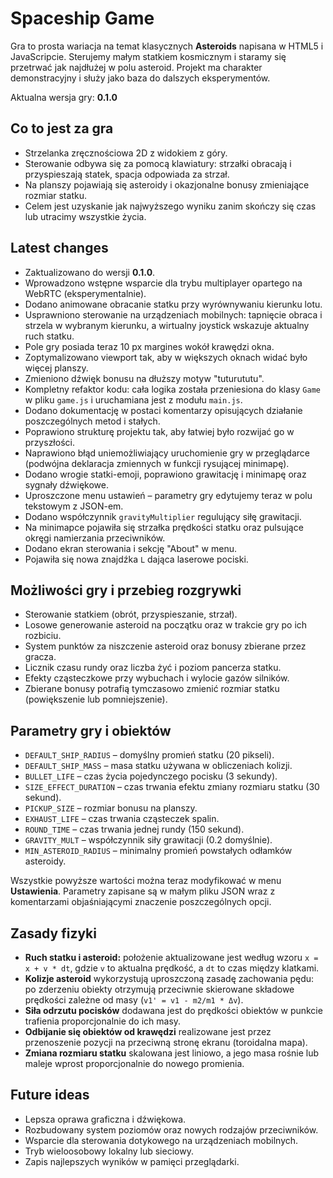 # Spaceship Game

Gra to prosta wariacja na temat klasycznych **Asteroids** napisana w HTML5 i JavaScripcie. Sterujemy małym statkiem kosmicznym i staramy się przetrwać jak najdłużej w polu asteroid. Projekt ma charakter demonstracyjny i służy jako baza do dalszych eksperymentów.

Aktualna wersja gry: **0.1.0**

## Co to jest za gra
- Strzelanka zręcznościowa 2D z widokiem z góry.
- Sterowanie odbywa się za pomocą klawiatury: strzałki obracają i przyspieszają statek, spacja odpowiada za strzał.
- Na planszy pojawiają się asteroidy i okazjonalne bonusy zmieniające rozmiar statku.
- Celem jest uzyskanie jak najwyższego wyniku zanim skończy się czas lub utracimy wszystkie życia.

## Latest changes
- Zaktualizowano do wersji **0.1.0**.
- Wprowadzono wstępne wsparcie dla trybu multiplayer opartego na WebRTC (eksperymentalnie).
- Dodano animowane obracanie statku przy wyrównywaniu kierunku lotu.
- Usprawniono sterowanie na urządzeniach mobilnych: tapnięcie obraca i strzela w
  wybranym kierunku, a wirtualny joystick wskazuje aktualny ruch statku.
- Pole gry posiada teraz 10&nbsp;px margines wokół krawędzi okna.
- Zoptymalizowano viewport tak, aby w większych oknach widać było więcej planszy.
- Zmieniono dźwięk bonusu na dłuższy motyw "tuturututu".
- Kompletny refaktor kodu: cała logika została przeniesiona do klasy `Game` w pliku `game.js` i uruchamiana jest z modułu `main.js`.
- Dodano dokumentację w postaci komentarzy opisujących działanie poszczególnych metod i stałych.
- Poprawiono strukturę projektu tak, aby łatwiej było rozwijać go w przyszłości.
- Naprawiono błąd uniemożliwiający uruchomienie gry w przeglądarce (podwójna
  deklaracja zmiennych w funkcji rysującej minimapę).
- Dodano wrogie statki-emoji, poprawiono grawitację i minimapę oraz sygnały dźwiękowe.
- Uproszczone menu ustawień – parametry gry edytujemy teraz w polu tekstowym z JSON-em.
- Dodano współczynnik `gravityMultiplier` regulujący siłę grawitacji.
- Na minimapce pojawiła się strzałka prędkości statku oraz pulsujące okręgi namierzania przeciwników.
- Dodano ekran sterowania i sekcję "About" w menu.
- Pojawiła się nowa znajdźka `L` dająca laserowe pociski.

## Możliwości gry i przebieg rozgrywki
- Sterowanie statkiem (obrót, przyspieszanie, strzał).
- Losowe generowanie asteroid na początku oraz w trakcie gry po ich rozbiciu.
- System punktów za niszczenie asteroid oraz bonusy zbierane przez gracza.
- Licznik czasu rundy oraz liczba żyć i poziom pancerza statku.
- Efekty cząsteczkowe przy wybuchach i wylocie gazów silników.
- Zbierane bonusy potrafią tymczasowo zmienić rozmiar statku (powiększenie lub pomniejszenie).

## Parametry gry i obiektów
- `DEFAULT_SHIP_RADIUS` – domyślny promień statku (20 pikseli).
- `DEFAULT_SHIP_MASS` – masa statku używana w obliczeniach kolizji.
- `BULLET_LIFE` – czas życia pojedynczego pocisku (3 sekundy).
- `SIZE_EFFECT_DURATION` – czas trwania efektu zmiany rozmiaru statku (30 sekund).
- `PICKUP_SIZE` – rozmiar bonusu na planszy.
- `EXHAUST_LIFE` – czas trwania cząsteczek spalin.
 - `ROUND_TIME` – czas trwania jednej rundy (150 sekund).
- `GRAVITY_MULT` – współczynnik siły grawitacji (0.2 domyślnie).
- `MIN_ASTEROID_RADIUS` – minimalny promień powstałych odłamków asteroidy.

Wszystkie powyższe wartości można teraz modyfikować w menu **Ustawienia**. Parametry zapisane są w małym pliku JSON wraz z komentarzami objaśniającymi znaczenie poszczególnych opcji.

## Zasady fizyki
- **Ruch statku i asteroid:** położenie aktualizowane jest według wzoru `x = x + v * dt`, gdzie `v` to aktualna prędkość, a `dt` to czas między klatkami.
- **Kolizje asteroid** wykorzystują uproszczoną zasadę zachowania pędu: po zderzeniu obiekty otrzymują przeciwnie skierowane składowe prędkości zależne od masy (`v1' = v1 - m2/m1 * Δv`).
- **Siła odrzutu pocisków** dodawana jest do prędkości obiektów w punkcie trafienia proporcjonalnie do ich masy.
- **Odbijanie się obiektów od krawędzi** realizowane jest przez przenoszenie pozycji na przeciwną stronę ekranu (toroidalna mapa).
- **Zmiana rozmiaru statku** skalowana jest liniowo, a jego masa rośnie lub maleje wprost proporcjonalnie do nowego promienia.

## Future ideas
- Lepsza oprawa graficzna i dźwiękowa.
- Rozbudowany system poziomów oraz nowych rodzajów przeciwników.
- Wsparcie dla sterowania dotykowego na urządzeniach mobilnych.
- Tryb wieloosobowy lokalny lub sieciowy.
- Zapis najlepszych wyników w pamięci przeglądarki.
